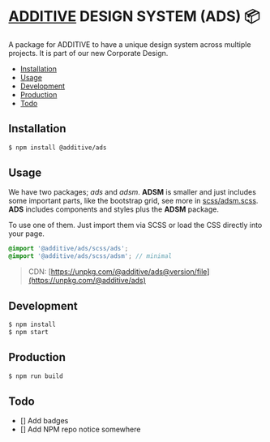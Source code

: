 # [ADDITIVE](https://www.additive-net.de/) DESIGN SYSTEM (ADS) 📦

A package for ADDITIVE to have a unique design system across multiple projects.
It is part of our new Corporate Design.

- [Installation](#installation)
- [Usage](#usage)
- [Development](#development)
- [Production](#production)
- [Todo](#todo)

## Installation

```bash
$ npm install @additive/ads
```

## Usage

We have two packages; _ads_ and _adsm_. **ADSM** is smaller and just includes
some important parts, like the bootstrap grid, see more in
[scss/adsm.scss](scss/adsm.scss). **ADS** includes components and styles plus
the **ADSM** package.

To use one of them. Just import them via SCSS or load the CSS directly into your
page.

```scss
@import '@additive/ads/scss/ads';
@import '@additive/ads/scss/adsm'; // minimal
```

> CDN:
> [https://unpkg.com/@additive/ads@version/file](https://unpkg.com/@additive/ads)

## Development

```bash
$ npm install
$ npm start
```

## Production

```bash
$ npm run build
```

## Todo

- [] Add badges
- [] Add NPM repo notice somewhere
